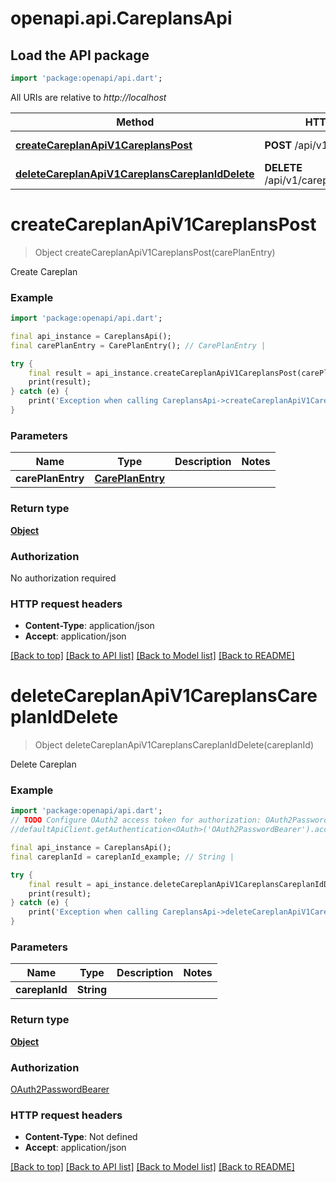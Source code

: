 # openapi.api.CareplansApi

## Load the API package
```dart
import 'package:openapi/api.dart';
```

All URIs are relative to *http://localhost*

Method | HTTP request | Description
------------- | ------------- | -------------
[**createCareplanApiV1CareplansPost**](CareplansApi.md#createcareplanapiv1careplanspost) | **POST** /api/v1/careplans/ | Create Careplan
[**deleteCareplanApiV1CareplansCareplanIdDelete**](CareplansApi.md#deletecareplanapiv1careplanscareplaniddelete) | **DELETE** /api/v1/careplans/{careplan_id} | Delete Careplan


# **createCareplanApiV1CareplansPost**
> Object createCareplanApiV1CareplansPost(carePlanEntry)

Create Careplan

### Example
```dart
import 'package:openapi/api.dart';

final api_instance = CareplansApi();
final carePlanEntry = CarePlanEntry(); // CarePlanEntry | 

try {
    final result = api_instance.createCareplanApiV1CareplansPost(carePlanEntry);
    print(result);
} catch (e) {
    print('Exception when calling CareplansApi->createCareplanApiV1CareplansPost: $e\n');
}
```

### Parameters

Name | Type | Description  | Notes
------------- | ------------- | ------------- | -------------
 **carePlanEntry** | [**CarePlanEntry**](CarePlanEntry.md)|  | 

### Return type

[**Object**](Object.md)

### Authorization

No authorization required

### HTTP request headers

 - **Content-Type**: application/json
 - **Accept**: application/json

[[Back to top]](#) [[Back to API list]](../README.md#documentation-for-api-endpoints) [[Back to Model list]](../README.md#documentation-for-models) [[Back to README]](../README.md)

# **deleteCareplanApiV1CareplansCareplanIdDelete**
> Object deleteCareplanApiV1CareplansCareplanIdDelete(careplanId)

Delete Careplan

### Example
```dart
import 'package:openapi/api.dart';
// TODO Configure OAuth2 access token for authorization: OAuth2PasswordBearer
//defaultApiClient.getAuthentication<OAuth>('OAuth2PasswordBearer').accessToken = 'YOUR_ACCESS_TOKEN';

final api_instance = CareplansApi();
final careplanId = careplanId_example; // String | 

try {
    final result = api_instance.deleteCareplanApiV1CareplansCareplanIdDelete(careplanId);
    print(result);
} catch (e) {
    print('Exception when calling CareplansApi->deleteCareplanApiV1CareplansCareplanIdDelete: $e\n');
}
```

### Parameters

Name | Type | Description  | Notes
------------- | ------------- | ------------- | -------------
 **careplanId** | **String**|  | 

### Return type

[**Object**](Object.md)

### Authorization

[OAuth2PasswordBearer](../README.md#OAuth2PasswordBearer)

### HTTP request headers

 - **Content-Type**: Not defined
 - **Accept**: application/json

[[Back to top]](#) [[Back to API list]](../README.md#documentation-for-api-endpoints) [[Back to Model list]](../README.md#documentation-for-models) [[Back to README]](../README.md)

